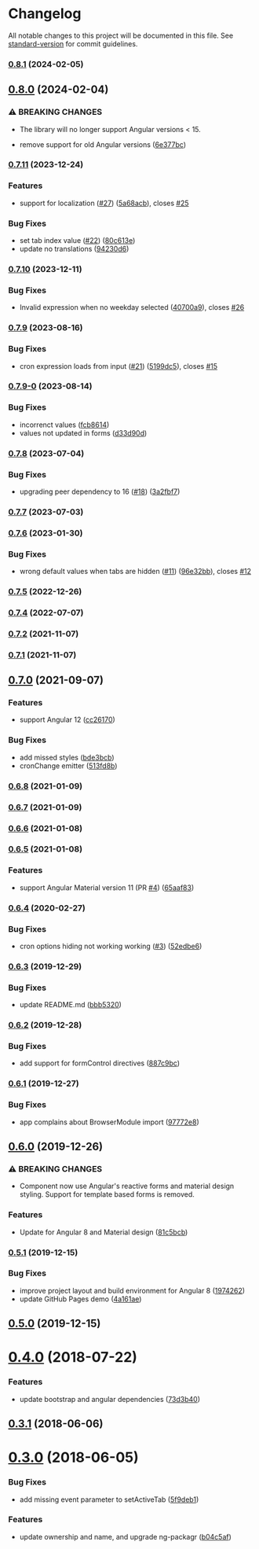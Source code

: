 # Changelog

All notable changes to this project will be documented in this file. See [standard-version](https://github.com/conventional-changelog/standard-version) for commit guidelines.

### [0.8.1](https://github.com/haavardj/ngx-cron-editor/compare/v0.8.0...v0.8.1) (2024-02-05)

## [0.8.0](https://github.com/haavardj/ngx-cron-editor/compare/v0.7.11...v0.8.0) (2024-02-04)


### ⚠ BREAKING CHANGES

* The library will no longer support Angular versions < 15.

* remove support for old Angular versions ([6e377bc](https://github.com/haavardj/ngx-cron-editor/commit/6e377bc0342cb5ff32c99299c4cf315d6e2da75b))

### [0.7.11](https://github.com/haavardj/ngx-cron-editor/compare/v0.7.10...v0.7.11) (2023-12-24)


### Features

* support for localization ([#27](https://github.com/haavardj/ngx-cron-editor/issues/27)) ([5a68acb](https://github.com/haavardj/ngx-cron-editor/commit/5a68acb3a95d04cee8b0b2dc143bbe6bb91589da)), closes [#25](https://github.com/haavardj/ngx-cron-editor/issues/25)


### Bug Fixes

* set tab index value  ([#22](https://github.com/haavardj/ngx-cron-editor/issues/22)) ([80c613e](https://github.com/haavardj/ngx-cron-editor/commit/80c613ec578496b71760e0f2b3eee7e51b43e9cf))
* update no translations ([94230d6](https://github.com/haavardj/ngx-cron-editor/commit/94230d60ec862ce65add9cfc138d1cc577e4f74a))

### [0.7.10](https://github.com/haavardj/ngx-cron-editor/compare/v0.7.9...v0.7.10) (2023-12-11)


### Bug Fixes

* Invalid expression when no weekday selected ([40700a9](https://github.com/haavardj/ngx-cron-editor/commit/40700a992bd367555b26f3d841e62088111350a5)), closes [#26](https://github.com/haavardj/ngx-cron-editor/issues/26)

### [0.7.9](https://github.com/haavardj/ngx-cron-editor/compare/v0.7.8...v0.7.9) (2023-08-16)


### Bug Fixes

* cron expression loads from input ([#21](https://github.com/haavardj/ngx-cron-editor/issues/21)) ([5199dc5](https://github.com/haavardj/ngx-cron-editor/commit/5199dc5a878fa26406d0b22595523203d9d650d6)), closes [#15](https://github.com/haavardj/ngx-cron-editor/issues/15)

### [0.7.9-0](https://github.com/haavardj/ngx-cron-editor/compare/v0.7.8...v0.7.9-0) (2023-08-14)


### Bug Fixes

* incorrenct values ([fcb8614](https://github.com/haavardj/ngx-cron-editor/commit/fcb86144b2f1b7969a773c0b43ccd308b6e96f93))
* values not updated in forms ([d33d90d](https://github.com/haavardj/ngx-cron-editor/commit/d33d90d5f4b9ebb06d6f82f1dadd5f2780601eef))

### [0.7.8](https://github.com/haavardj/ngx-cron-editor/compare/v0.7.7...v0.7.8) (2023-07-04)


### Bug Fixes

* upgrading peer dependency to 16 ([#18](https://github.com/haavardj/ngx-cron-editor/issues/18)) ([3a2fbf7](https://github.com/haavardj/ngx-cron-editor/commit/3a2fbf79a260763380d6f45711ca179336e0618e))

### [0.7.7](https://github.com/haavardj/ngx-cron-editor/compare/v0.7.6...v0.7.7) (2023-07-03)

### [0.7.6](https://github.com/haavardj/ngx-cron-editor/compare/v0.7.5...v0.7.6) (2023-01-30)


### Bug Fixes

* wrong default values when tabs are hidden ([#11](https://github.com/haavardj/ngx-cron-editor/issues/11)) ([96e32bb](https://github.com/haavardj/ngx-cron-editor/commit/96e32bbb3904e10b3aedc949a6a06efa27081cd0)), closes [#12](https://github.com/haavardj/ngx-cron-editor/issues/12)

### [0.7.5](https://github.com/haavardj/ngx-cron-editor/compare/v0.7.4...v0.7.5) (2022-12-26)

### [0.7.4](https://github.com/haavardj/ngx-cron-editor/compare/v0.7.3...v0.7.4) (2022-07-07)

### [0.7.2](https://github.com/haavardj/ngx-cron-editor/compare/v0.7.1...v0.7.2) (2021-11-07)

### [0.7.1](https://github.com/haavardj/ngx-cron-editor/compare/v0.7.0...v0.7.1) (2021-11-07)

## [0.7.0](https://github.com/haavardj/ngx-cron-editor/compare/v0.6.8...v0.7.0) (2021-09-07)


### Features

* support Angular 12 ([cc26170](https://github.com/haavardj/ngx-cron-editor/commit/cc261705bd15b2a540340f996e43fe447d45a2ab))


### Bug Fixes

* add missed styles ([bde3bcb](https://github.com/haavardj/ngx-cron-editor/commit/bde3bcbc21a744a56db73a563be4ac9bd0bccdea))
* cronChange emitter ([513fd8b](https://github.com/haavardj/ngx-cron-editor/commit/513fd8baa132212f5c318aa1d7e273660501df1b))

### [0.6.8](https://github.com/haavardj/ngx-cron-editor/compare/v0.6.7...v0.6.8) (2021-01-09)

### [0.6.7](https://github.com/haavardj/ngx-cron-editor/compare/v0.6.6...v0.6.7) (2021-01-09)

### [0.6.6](https://github.com/haavardj/ngx-cron-editor/compare/v0.6.5...v0.6.6) (2021-01-08)

### [0.6.5](https://github.com/haavardj/ngx-cron-editor/compare/v0.6.4...v0.6.5) (2021-01-08)


### Features

* support Angular Material version 11 (PR [#4](https://github.com/haavardj/ngx-cron-editor/issues/4)) ([65aaf83](https://github.com/haavardj/ngx-cron-editor/commit/65aaf835af7ac42d104478abab8732ec556df7ae))

### [0.6.4](https://github.com/haavardj/ngx-cron-editor/compare/v0.6.3...v0.6.4) (2020-02-27)


### Bug Fixes

* cron options hiding not working working ([#3](https://github.com/haavardj/ngx-cron-editor/issues/3)) ([52edbe6](https://github.com/haavardj/ngx-cron-editor/commit/52edbe6f86bf4ba0a547e7206718da88c9a6b636))

### [0.6.3](https://github.com/haavardj/ngx-cron-editor/compare/v0.6.2...v0.6.3) (2019-12-29)


### Bug Fixes

* update README.md ([bbb5320](https://github.com/haavardj/ngx-cron-editor/commit/bbb53206ff59c6fdb13d2dfe8d5d03dd32e34779))

### [0.6.2](https://github.com/haavardj/ngx-cron-editor/compare/v0.6.1...v0.6.2) (2019-12-28)


### Bug Fixes

* add support for formControl directives ([887c9bc](https://github.com/haavardj/ngx-cron-editor/commit/887c9bcba2a8e6d898d981cfd1ab18ac144802c9))

### [0.6.1](https://github.com/haavardj/ngx-cron-editor/compare/v0.6.0...v0.6.1) (2019-12-27)


### Bug Fixes

* app complains about BrowserModule import ([97772e8](https://github.com/haavardj/ngx-cron-editor/commit/97772e86a37ae3b91babeed74dcd7592da5b6ec8))

## [0.6.0](https://github.com/haavardj/ngx-cron-editor/compare/v0.5.1...v0.6.0) (2019-12-26)


### ⚠ BREAKING CHANGES

* Component now use Angular's reactive forms and material design styling.
Support for template based forms is removed.

### Features

* Update for Angular 8 and Material design ([81c5bcb](https://github.com/haavardj/ngx-cron-editor/commit/81c5bcb))

### [0.5.1](https://github.com/haavardj/ngx-cron-editor/compare/v0.5.0...v0.5.1) (2019-12-15)


### Bug Fixes

* improve project layout and build environment for Angular 8 ([1974262](https://github.com/haavardj/ngx-cron-editor/commit/1974262))
* update GitHub Pages demo ([4a161ae](https://github.com/haavardj/ngx-cron-editor/commit/4a161ae))

## [0.5.0](https://github.com/haavardj/ngx-cron-editor/compare/v0.4.0...v0.5.0) (2019-12-15)

<a name="0.4.0"></a>
# [0.4.0](https://github.com/haavardj/ngx-cron-editor/compare/v0.3.1...v0.4.0) (2018-07-22)


### Features

* update bootstrap and angular dependencies ([73d3b40](https://github.com/haavardj/ngx-cron-editor/commit/73d3b40))



<a name="0.3.1"></a>
## [0.3.1](https://github.com/haavardj/ngx-cron-editor/compare/v0.3.0...v0.3.1) (2018-06-06)



<a name="0.3.0"></a>
# [0.3.0](https://github.com/haavardj/ngx-cron-editor/compare/v0.2.0...v0.3.0) (2018-06-05)


### Bug Fixes

* add missing event parameter to setActiveTab ([5f9deb1](https://github.com/haavardj/ngx-cron-editor/commit/5f9deb1))


### Features

* update ownership and name, and upgrade ng-packagr ([b04c5af](https://github.com/haavardj/ngx-cron-editor/commit/b04c5af))
